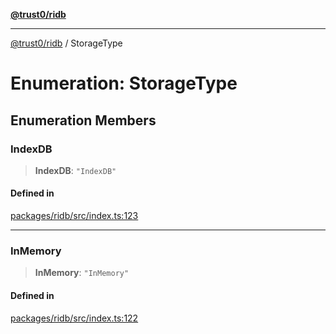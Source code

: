 [**@trust0/ridb**](../README.md)

***

[@trust0/ridb](../README.md) / StorageType

# Enumeration: StorageType

## Enumeration Members

### IndexDB

> **IndexDB**: `"IndexDB"`

#### Defined in

[packages/ridb/src/index.ts:123](https://github.com/elribonazo/RIDB/blob/4b743397ab8270ad6b4bb904610668f22eb08c58/packages/ridb/src/index.ts#L123)

***

### InMemory

> **InMemory**: `"InMemory"`

#### Defined in

[packages/ridb/src/index.ts:122](https://github.com/elribonazo/RIDB/blob/4b743397ab8270ad6b4bb904610668f22eb08c58/packages/ridb/src/index.ts#L122)
